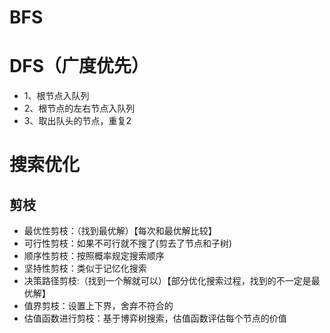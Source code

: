 # BFS

# DFS（广度优先）
- 1、根节点入队列
- 2、根节点的左右节点入队列
- 3、取出队头的节点，重复2
# 搜索优化
## 剪枝
- 最优性剪枝：（找到最优解）【每次和最优解比较】
- 可行性剪枝：如果不可行就不搜了(剪去了节点和子树)
- 顺序性剪枝：按照概率规定搜索顺序
- 坚持性剪枝：类似于记忆化搜索
- 决策路径剪枝:（找到一个解就可以）【部分优化搜索过程，找到的不一定是最优解】
- 值界剪枝：设置上下界，舍弃不符合的
- 估值函数进行剪枝：基于博弈树搜索，估值函数评估每个节点的价值
